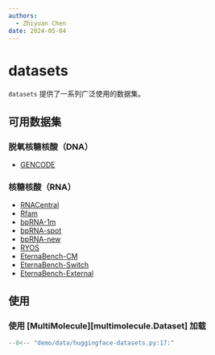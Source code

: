 ```yaml
---
authors:
  - Zhiyuan Chen
date: 2024-05-04
---
```


# datasets

`datasets` 提供了一系列广泛使用的数据集。

## 可用数据集

### 脱氧核糖核酸（DNA）

- [GENCODE](gencode)

### 核糖核酸（RNA）

- [RNACentral](rnacentral)
- [Rfam](rfam)
- [bpRNA-1m](bprna)
- [bpRNA-spot](bprna-spot)
- [bpRNA-new](bprna-new)
- [RYOS](ryos)
- [EternaBench-CM](eternabench-cm)
- [EternaBench-Switch](eternabench-switch)
- [EternaBench-External](eternabench-external)

## 使用

### 使用 [MultiMolecule][multimolecule.Dataset] 加载

```python
--8<-- "demo/data/huggingface-datasets.py:17:"
```
